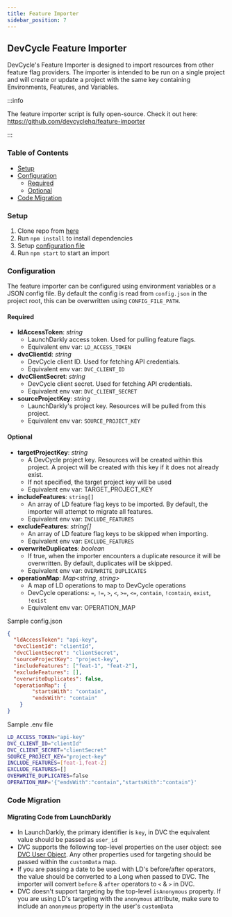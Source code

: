 ```yaml
---
title: Feature Importer
sidebar_position: 7
---
```


## DevCycle Feature Importer

DevCycle's Feature Importer is designed to import resources from other feature flag providers. 
The importer is intended to be run on a single project and will create or update a project with the same key containing Environments, Features, and Variables. 

:::info

The feature importer script is fully open-source. Check it out here: https://github.com/devcyclehq/feature-importer

:::

### Table of Contents
- [Setup](#setup)
- [Configuration](#configuration)
  - [Required](#required)
  - [Optional](#optional)
- [Code Migration](#code-migration)

### Setup
1. Clone repo from [here](https://github.com/devcyclehq/feature-importer)
2. Run `npm install` to install dependencies
3. Setup [configuration file](#configuration)
4. Run `npm start` to start an import
  
### Configuration
The feature importer can be configured using environment variables or a JSON config file. 
By default the config is read from `config.json` in the project root, this can be overwritten using `CONFIG_FILE_PATH`.

#### Required

- **ldAccessToken**: *string*
  - LaunchDarkly access token. Used for pulling feature flags.
  - Equivalent env var: `LD_ACCESS_TOKEN`
- **dvcClientId**: *string*
  - DevCycle client ID. Used for fetching API credentials.
  - Equivalent env var: `DVC_CLIENT_ID`
- **dvcClientSecret**: *string*
  - DevCycle client secret. Used for fetching API credentials.
  - Equivalent env var: `DVC_CLIENT_SECRET`
- **sourceProjectKey**: *string*
  - LaunchDarkly's project key. Resources will be pulled from this project.
  - Equivalent env var: `SOURCE_PROJECT_KEY`

#### Optional
- **targetProjectKey**: *string*
  - A DevCycle project key. Resources will be created within this project. A project will be created with this key if it does not already exist.
  - If not specified, the target project key will be used
  - Equivalent env var: TARGET_PROJECT_KEY
- **includeFeatures**: `string[]`
  - An array of LD feature flag keys to be imported. By default, the importer will attempt to migrate all features.
  - Equivalent env var: `INCLUDE_FEATURES`
- **excludeFeatures**: *string[]*
  - An array of LD feature flag keys to be skipped when importing.
  - Equivalent env var: `EXCLUDE_FEATURES`
- **overwriteDuplicates**: *boolean*
  - If true, when the importer encounters a duplicate resource it will be overwritten. By default, duplicates will be skipped.
  - Equivalent env var: `OVERWRITE_DUPLICATES`
- **operationMap**: *Map<string, string>*
  - A map of LD operations to map to DevCycle operations
  - DevCycle operations: `=`, `!=`, `>`, `<`, `>=`, `<=`, `contain`, `!contain`, `exist`, `!exist`
  - Equivalent env var: OPERATION_MAP

Sample config.json

```json
{
  "ldAccessToken": "api-key",
  "dvcClientId": "clientId",
  "dvcClientSecret": "clientSecret",
  "sourceProjectKey": "project-key",
  "includeFeatures": ["feat-1", "feat-2"],
  "excludeFeatures": [],
  "overwriteDuplicates": false,
  "operationMap": {
		"startsWith": "contain",
		"endsWith": "contain"
	}
}
```

Sample .env file

```bash
LD_ACCESS_TOKEN="api-key"
DVC_CLIENT_ID="clientId"
DVC_CLIENT_SECRET="clientSecret"
SOURCE_PROJECT_KEY="project-key"
INCLUDE_FEATURES=[feat-1,feat-2]
EXCLUDE_FEATURES=[]
OVERWRITE_DUPLICATES=false
OPERATION_MAP='{"endsWith":"contain","startsWith":"contain"}'
```

### Code Migration

#### Migrating Code from LaunchDarkly
- In LaunchDarkly, the primary identifier is `key`, in DVC the equivalent value should be passed as `user_id`
- DVC supports the following top-level properties on the user object: see [DVC User Object](https://docs.devcycle.com/docs/sdk/client-side-sdks/javascript#dvc-user-object).
  Any other properties used for targeting should be passed within the `customData` map.
- If you are passing a date to be used with LD's before/after operators, the value should be converted to a Long when passed to DVC. The importer will convert `before` & `after` operators to `<` & `>` in DVC.
- DVC doesn't support targeting by the top-level `isAnonymous` property. If you are using LD's targeting with the `anonymous` attribute, make sure to include an `anonymous` property in the user's `customData`